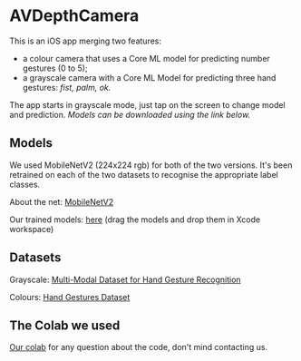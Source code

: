 # AVDepthCamera

This is an iOS app merging two features:
 - a colour camera that uses a Core ML model for predicting number gestures (0 to 5);
 - a grayscale camera with a Core ML Model for predicting three hand gestures: *fist, palm, ok.*

The app starts in grayscale mode, just tap on the screen to change model and prediction. *Models can be downloaded using the link below.*

## Models

We used MobileNetV2 (224x224 rgb) for both of the two versions. It's been retrained on each of the two datasets to recognise the appropriate label classes.

About the net: [MobileNetV2](https://arxiv.org/abs/1801.04381)

Our trained models: [here](--------------)
(drag the models and drop them in Xcode workspace)

## Datasets

 Grayscale: [Multi-Modal Dataset for Hand Gesture Recognition](https://www.kaggle.com/adeshdalvi41/hand-signs)
  
 Colours: [Hand Gestures Dataset](https://www.kaggle.com/gti-upm/multimodhandgestrec)

## The Colab we used

[Our colab](https://colab.research.google.com/drive/1NpvKpCy_snJcUu5afDZeTyWdHsZEFMVa#scrollTo=ri3hTd6LRt3v) for any question about the code, don't mind contacting us.

